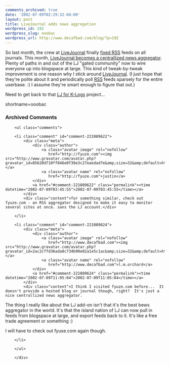 ```yaml
---
comments_archived: true
date: '2002-07-09T02:29:32-04:00'
layout: post
title: LiveJournal adds news aggregation
wordpress_id: 192
wordpress_slug: ooobac
wordpress_url: http://www.decafbad.com/blog/?p=192
---
```

<p>So last month, the crew at <a href="http://www.livejournal.com">LiveJournal</a> finally <a href="http://www.decafbad.com/news_archives/000178.phtml">fixed <a href="http://www.decafbad.com/twiki/bin/view/Main/RSS">RSS</a> feeds on all journals</a>.  This month, <a href="http://www.livejournal.com/talkread.bml?journal=news&amp;itemid=58000&amp;view=2371984#t2371984">LiveJournal becomes a centrallized news aggregator</a>.  Plenty of paths in and out of the LJ "gated community" now to wire everyone up into blogspace at large.  This kind of tweak-by-tweak improvement is one reason why I stick around <a href="http://www.livejournal.com">LiveJournal</a>.  (I just hope that they're polite about it and periodically poll <a href="http://www.decafbad.com/twiki/bin/view/Main/RSS">RSS</a> feeds sparsely for the entire userbase. :)  I assume they're smart enough to figure that out.)  </p>
<p>Need to get back to that <a href="http://www.decafbad.com/news_archives/000203.phtml">LJ for K-Logs</a> project...</p>
<!--more-->
shortname=ooobac

<div id="comments" class="comments archived-comments">
            <h3>Archived Comments</h3>
            
        <ul class="comments">
            
        <li class="comment" id="comment-221089622">
            <div class="meta">
                <div class="author">
                    <a class="avatar image" rel="nofollow" 
                       href="http://fyuze.com"><img src="http://www.gravatar.com/avatar.php?gravatar_id=85620d710ff846e0f38e3c27eaedad7e&amp;size=32&amp;default=http://mediacdn.disqus.com/1320279820/images/noavatar32.png"/></a>
                    <a class="avatar name" rel="nofollow" 
                       href="http://fyuze.com">justin</a>
                </div>
                <a href="#comment-221089622" class="permalink"><time datetime="2002-07-09T03:45:55">2002-07-09T03:45:55</time></a>
            </div>
            <div class="content">for something similar, check out fyuze.com - an RSS aggregator designed to make it easy to monitor several sites at once. sans the LJ account.</div>
            
        </li>
    
        <li class="comment" id="comment-221089624">
            <div class="meta">
                <div class="author">
                    <a class="avatar image" rel="nofollow" 
                       href="http://www.decafbad.com"><img src="http://www.gravatar.com/avatar.php?gravatar_id=2ac2cffd36ada8c734b90e02a1e5c1ac&amp;size=32&amp;default=http://mediacdn.disqus.com/1320279820/images/noavatar32.png"/></a>
                    <a class="avatar name" rel="nofollow" 
                       href="http://www.decafbad.com">l.m.orchard</a>
                </div>
                <a href="#comment-221089624" class="permalink"><time datetime="2002-07-09T11:05:04">2002-07-09T11:05:04</time></a>
            </div>
            <div class="content">I think I visited fyuze.com before...  It doesn't provide a hosted blog or journal though, right?  It's just a nice centrallized news aggregator.

The thing I really like about the LJ add-on isn't that it's the best bews aggregator in the world.  It's that the island nation of LJ can now pull in feeds from blogspace at large, and export feeds back to it.  It's like a free trade agreement or something :)

I will have to check out fyuse.com again though.</div>
            
        </li>
    
        </ul>
    
        </div>
    